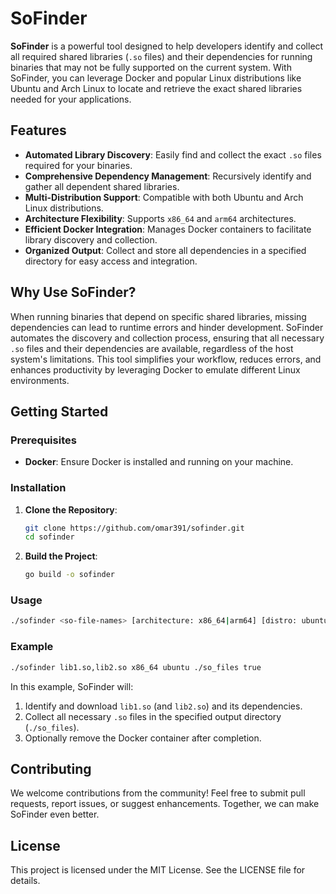 # SoFinder

**SoFinder** is a powerful tool designed to help developers identify and collect all required shared libraries (`.so` files) and their dependencies for running binaries that may not be fully supported on the current system. With SoFinder, you can leverage Docker and popular Linux distributions like Ubuntu and Arch Linux to locate and retrieve the exact shared libraries needed for your applications.

## Features

- **Automated Library Discovery**: Easily find and collect the exact `.so` files required for your binaries.
- **Comprehensive Dependency Management**: Recursively identify and gather all dependent shared libraries.
- **Multi-Distribution Support**: Compatible with both Ubuntu and Arch Linux distributions.
- **Architecture Flexibility**: Supports `x86_64` and `arm64` architectures.
- **Efficient Docker Integration**: Manages Docker containers to facilitate library discovery and collection.
- **Organized Output**: Collect and store all dependencies in a specified directory for easy access and integration.

## Why Use SoFinder?

When running binaries that depend on specific shared libraries, missing dependencies can lead to runtime errors and hinder development. SoFinder automates the discovery and collection process, ensuring that all necessary `.so` files and their dependencies are available, regardless of the host system's limitations. This tool simplifies your workflow, reduces errors, and enhances productivity by leveraging Docker to emulate different Linux environments.

## Getting Started

### Prerequisites

- **Docker**: Ensure Docker is installed and running on your machine.

### Installation

1. **Clone the Repository**:

   ```sh
   git clone https://github.com/omar391/sofinder.git
   cd sofinder
   ```

2. **Build the Project**:
   ```sh
   go build -o sofinder
   ```

### Usage

```sh
./sofinder <so-file-names> [architecture: x86_64|arm64] [distro: ubuntu variant distro] [output-directory] [remove-container]
```

### Example

```sh
./sofinder lib1.so,lib2.so x86_64 ubuntu ./so_files true
```

In this example, SoFinder will:

1. Identify and download `lib1.so` (and `lib2.so`) and its dependencies.
2. Collect all necessary `.so` files in the specified output directory (`./so_files`).
3. Optionally remove the Docker container after completion.

## Contributing

We welcome contributions from the community! Feel free to submit pull requests, report issues, or suggest enhancements. Together, we can make SoFinder even better.

## License

This project is licensed under the MIT License. See the LICENSE file for details.
